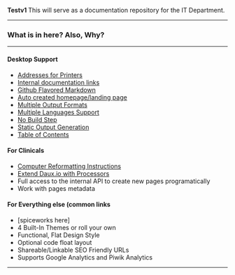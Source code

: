 <p class="lead">
	<strong>Testv1 </strong> This will serve as a documentation repository for the IT Department.
</p>

<hr/>
<h3> What is in here? Also, Why?</h3>
<hr/>
<div class=row>
<div class=col-third>

#### Desktop Support

* [Addresses for Printers](01_Features/Printers_and_WIFI.md)
* [Internal documentation links](01_Features/Internal_links.md)
* [Github Flavored Markdown](01_Features/GitHub_Flavored_Markdown.md)
* [Auto created homepage/landing page](01_Features/Landing_page.md)
* [Multiple Output Formats](01_Features/Multiple_Output_Formats.md)
* [Multiple Languages Support](01_Features/Multilanguage.md)
* [No Build Step](01_Features/Live_mode.md)
* [Static Output Generation](01_Features/Static_Site_Generation.md)
* [Table of Contents](01_Features/Table_of_contents.md)

</div>
<div class=col-third>

#### For Clinicals

* [Computer Reformatting Instructions](01_Features/Computer_ReFormat.md)
* [Extend Daux.io with Processors](01_For_Developers/Creating_a_Processor.md)
* Full access to the internal API to create new pages programatically
* Work with pages metadata

</div>
<div class=col-third>

#### For Everything else (common links

* [spiceworks here]
* 4 Built-In Themes or roll your own
* Functional, Flat Design Style
* Optional code float layout
* Shareable/Linkable SEO Friendly URLs
* Supports Google Analytics and Piwik Analytics

</div>
</div>

<hr/>




